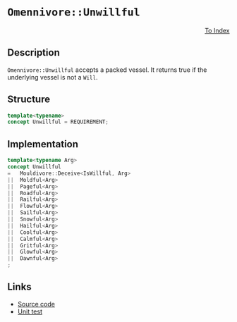 <!-- Copyright 2024 Feng Mofan
SPDX-License-Identifier: Apache-2.0 -->

# `Omennivore::Unwillful`

<p style='text-align: right;'><a href="../../concepts.md#omennivore-unwillful">To Index</a></p>

## Description

`Omennivore::Unwillful` accepts a packed vessel.
It returns true if the underlying vessel is not a `Will`.

## Structure

```C++
template<typename>
concept Unwillful = REQUIREMENT;
```

## Implementation

```C++
template<typename Arg>
concept Unwillful
=   Mouldivore::Deceive<IsWillful, Arg>
||  Moldful<Arg>
||  Pageful<Arg>
||  Roadful<Arg>
||  Railful<Arg>
||  Flowful<Arg>
||  Sailful<Arg>
||  Snowful<Arg>
||  Hailful<Arg>
||  Coolful<Arg>
||  Calmful<Arg>
||  Gritful<Arg>
||  Glowful<Arg>
||  Dawnful<Arg>
;
```

## Links

- [Source code](../../../../conceptrodon/omennivore/concepts/unwillful.hpp)
- [Unit test](../../../../tests/unit/concepts/omennivore/unwillful.test.hpp)

